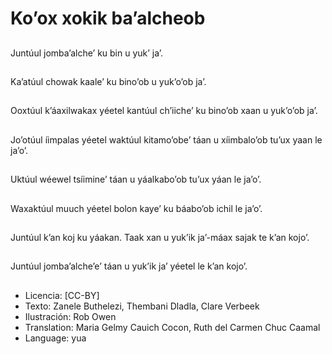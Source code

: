 # Ko’ox xokik ba’alcheob

##
Juntúul jomba’alche’ ku bin u yuk’ ja’.

##
Ka’atúul chowak kaale’ ku bino’ob u yuk’o’ob ja’.

##
Ooxtúul k’áaxilwakax yéetel kantúul ch’iiche’ ku bino’ob xaan u yuk’o’ob ja’.

##
Jo’otúul íimpalas yéetel waktúul kitamo’obe’ táan u xíimbalo’ob tu’ux yaan le ja’o’.

##
Uktúul wéewel tsíimine’ táan u yáalkabo’ob tu’ux yáan le ja’o’.

##
Waxaktúul muuch yéetel bolon kaye’ ku báabo’ob ichil le ja’o’.

##
Juntúul k’an koj ku yáakan. Taak xan u yuk’ik ja’-máax sajak te k’an kojo’.

##
Juntúul jomba’alche’e’ táan u yuk’ik ja’ yéetel le k’an kojo’.

##
* Licencia: [CC-BY]
* Texto: Zanele Buthelezi, Thembani Dladla, Clare Verbeek
* Ilustración: Rob Owen
* Translation: Maria Gelmy Cauich Cocon, Ruth del Carmen Chuc Caamal
* Language: yua
